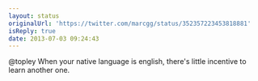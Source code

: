 ```yaml
---
layout: status
originalUrl: 'https://twitter.com/marcgg/status/352357223453818881'
isReply: true
date: 2013-07-03 09:24:43
---
```


@topley When your native language is english, there's little incentive to learn another one.

